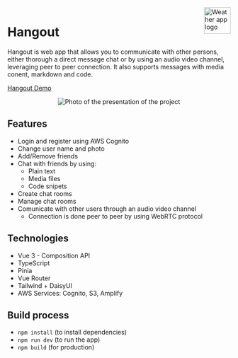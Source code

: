 <a href="#">
    <img src="https://i.postimg.cc/zXWvtRHy/pngwing-com.png" alt="Weather app logo" align="right" height="60" />
</a>

# Hangout

Hangout is web app that allows you to communicate with other persons, either thorough a direct message chat or by using an audio video channel, leveraging peer to peer connection. It also supports messages with media conent, markdown and code.

<a href="https://www.youtube.com/watch?v=HNb0TTiL960">Hangout Demo</a>

<p align="center">
  <img src="https://repository-images.githubusercontent.com/507885601/db5f7caa-3f2e-471d-8c3e-b569f95cd2dd" alt="Photo of the presentation of the project"/>
</p>

## Features

- Login and register using AWS Cognito
- Change user name and photo
- Add/Remove friends
- Chat with friends by using:
    - Plain text
    - Media files
    - Code snipets
- Create chat rooms
- Manage chat rooms
- Comunicate with other users through an audio video channel
    - Connection is done peer to peer by using WebRTC protocol

## Technologies

- Vue 3 - Composition API
- TypeScript
- Pinia
- Vue Router
- Tailwind + DaisyUI
- AWS Services: Cognito, S3, Amplify

## Build process

- `npm install` (to install dependencies)
- `npm run dev` (to run the app)
- `npm build` (for production)
